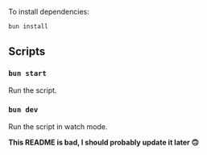 To install dependencies:

```bash
bun install
```

## Scripts

### `bun start`

Run the script.

### `bun dev`

Run the script in watch mode.

**This README is bad, I should probably update it later 🙃**
